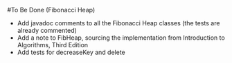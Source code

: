 #To Be Done (Fibonacci Heap)

- Add javadoc comments to all the Fibonacci Heap classes (the tests are already commented)
- Add a note to FibHeap, sourcing the implementation from Introduction to Algorithms, Third Edition
- Add tests for decreaseKey and delete
